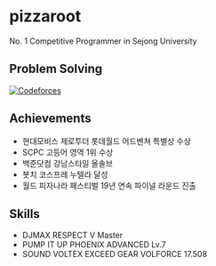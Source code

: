 # pizzaroot

No. 1 Competitive Programmer in Sejong University


## Problem Solving
[![Codeforces](https://cf.leed.at?id=pizzaroot)](https://codeforces.com/profile/pizzaroot)

## Achievements
- 현대모비스 제로투더 롯데월드 어드벤쳐 특별상 수상
- SCPC 고등어 영역 1위 수상
- 백준닷컴 강남스타일 올솔브
- 봇치 코스프레 누텔라 달성
- 월드 피자나라 페스티벌 19년 연속 파이널 라운드 진출

## Skills
- DJMAX RESPECT V Master
- PUMP IT UP PHOENIX ADVANCED Lv.7
- SOUND VOLTEX EXCEED GEAR VOLFORCE 17.508
